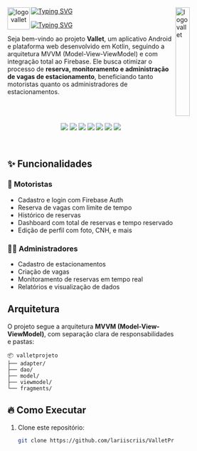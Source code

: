 <a href="https://git.io/typing-svg" align="center">
  <img src="https://readme-typing-svg.demolab.com?font=Poppins+Bold&weight=900&size=30&letterSpacing=10px&duration=1&pause=10000000000000000000000000000000000000000000000000000000000000000000000&color=076854&vCenter=true&width=200&lines=VALLET" alt="Typing SVG" />
  <img align="left" src="https://github.com/user-attachments/assets/01d20535-0723-4058-9e8e-49e1b4738e90" alt="logo vallet" height="50" />
</a>


<img align="right" src="https://github.com/user-attachments/assets/fee4e949-8803-41e0-b21e-f68f17017f75" alt="logo vallet" width="25%" />


<a href="https://git.io/typing-svg"><img src="https://readme-typing-svg.demolab.com?font=Fira+Code&weight=600&size=24&pause=1000&color=4CAF50&width=600&height=55&lines=Sistema+de+Gest%C3%A3o+de+Estacionamentos" alt="Typing SVG" /></a>

<p>
Seja bem-vindo ao projeto <b>Vallet</b>, um aplicativo Android e plataforma web desenvolvido em Kotlin, seguindo a arquitetura MVVM (Model-View-ViewModel) e com integração total ao Firebase.
Ele busca otimizar o processo de <b>reserva, monitoramento e administração de vagas de estacionamento</b>, beneficiando tanto motoristas quanto os administradores de estacionamentos.
</p>
<br><br>
<p align="center">
  <img src="https://img.shields.io/badge/Kotlin-7F52FF?style=for-the-badge&logo=kotlin&logoColor=white" />
  <img src="https://img.shields.io/badge/Android-3DDC84?style=for-the-badge&logo=android&logoColor=white" />
  <img src="https://img.shields.io/badge/Firebase-FFCA28?style=for-the-badge&logo=firebase&logoColor=white" />
  <img src="https://img.shields.io/badge/Firestore-FF6F00?style=for-the-badge&logo=google-cloud&logoColor=white" />
  <img src="https://img.shields.io/badge/MVVM-0066CC?style=for-the-badge&logo=architecture&logoColor=white" />
  <img src="https://img.shields.io/badge/Glide-34A853?style=for-the-badge&logo=google&logoColor=white" />
  <img src="https://img.shields.io/badge/RecyclerView-4285F4?style=for-the-badge&logo=android&logoColor=white" />
</p>
<br>

## ✨ Funcionalidades

### 👤 Motoristas
-  Cadastro e login com Firebase Auth
-  Reserva de vagas com limite de tempo
-  Histórico de reservas
-  Dashboard com total de reservas e tempo reservado
-  Edição de perfil com foto, CNH, e mais

### 🧑‍💼 Administradores
-  Cadastro de estacionamentos
-  Criação de vagas
-  Monitoramento de reservas em tempo real
-  Relatórios e visualização de dados


## Arquitetura

O projeto segue a arquitetura **MVVM (Model-View-ViewModel)**, com separação clara de responsabilidades e pastas:
```
📦 valletprojeto
├── adapter/
├── dao/
├── model/
├── viewmodel/
└── fragments/
```

## 🔥 Como Executar

1. Clone este repositório:
   ```bash
   git clone https://github.com/lariiscriis/ValletProjeto.git



